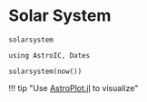 # Solar System

```@docs
solarsystem
```

```@repl solarsystem
using AstroIC, Dates

solarsystem(now())
```

!!! tip "Use [AstroPlot.jl](https://github.com/JuliaAstroSim/AstroPlot.jl) to visualize"